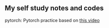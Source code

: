 ## My self study notes and codes

pytorch: Pytorch practice based on [this video](https://www.youtube.com/watch?v=c36lUUr864M)